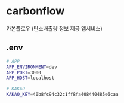 # carbonflow
카본플로우 (탄소배출량 정보 제공 앱서비스)

## .env

```bash
# APP
APP_ENVIRONMENT=dev
APP_PORT=3000
APP_HOST=localhost

# KAKAO
KAKAO_KEY=40b8fc94c32c1ff8fa408440485e6caa

```